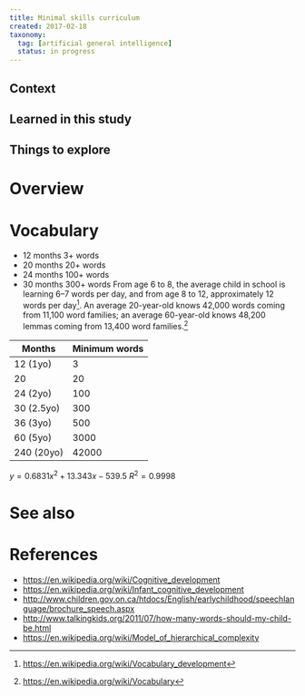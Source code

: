 ```yaml
---
title: Minimal skills curriculum
created: 2017-02-18
taxonomy:
  tag: [artificial general intelligence]
  status: in progress
---
```


## Context

## Learned in this study

## Things to explore

# Overview

# Vocabulary
* 12 months 3+ words
* 20 months 20+ words
* 24 months 100+ words
* 30 months 300+ words
From age 6 to 8, the average child in school is learning 6–7 words per day, and from age 8 to 12, approximately 12 words per day[^1].
An average 20-year-old knows 42,000 words coming from 11,100 word families; an average 60-year-old knows 48,200 lemmas coming from 13,400 word families.[^2]

| Months | Minimum words |
|-|-|
| 12 (1yo) | 3 |
| 20 | 20 |
| 24 (2yo) | 100 |
| 30 (2.5yo) | 300 |
| 36 (3yo) | 500 |
| 60 (5yo) | 3000 |
| 240 (20yo) | 42000 |

$y = 0.6831x^2 + 13.343x - 539.5$
$R^2 = 0.9998$

# See also

# References
[^1]: https://en.wikipedia.org/wiki/Vocabulary_development
[^2]: https://en.wikipedia.org/wiki/Vocabulary

* https://en.wikipedia.org/wiki/Cognitive_development
* https://en.wikipedia.org/wiki/Infant_cognitive_development
* http://www.children.gov.on.ca/htdocs/English/earlychildhood/speechlanguage/brochure_speech.aspx
* http://www.talkingkids.org/2011/07/how-many-words-should-my-child-be.html
* https://en.wikipedia.org/wiki/Model_of_hierarchical_complexity
